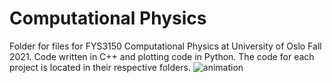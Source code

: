 # Computational Physics
Folder for files for FYS3150 Computational Physics at University of Oslo Fall 2021. Code written in C++ and plotting code in Python. The code for each project is located in their respective folders. 
![animation](https://user-images.githubusercontent.com/31341364/144926070-2ea39b86-607f-4a8e-aec4-f8027d95b0af.gif)
